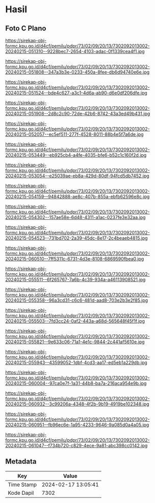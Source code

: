 # Hasil

## Foto C Plano

https://sirekap-obj-formc.kpu.go.id/d4cf/pemilu/pdpr/73/02/09/20/13/7302092013002-20240215-051310--9228bec7-2654-4103-adac-0f1339cea4f1.jpg

https://sirekap-obj-formc.kpu.go.id/d4cf/pemilu/pdpr/73/02/09/20/13/7302092013002-20240215-051808--347a3b3e-0233-450a-8fee-db6d94740e6e.jpg

https://sirekap-obj-formc.kpu.go.id/d4cf/pemilu/pdpr/73/02/09/20/13/7302092013002-20240215-051524--bde4c627-a3c1-4d6a-ab90-d6e0df206dfe.jpg

https://sirekap-obj-formc.kpu.go.id/d4cf/pemilu/pdpr/73/02/09/20/13/7302092013002-20240215-051908--2d8c2c90-72de-42b6-8742-43a3ed49b431.jpg

https://sirekap-obj-formc.kpu.go.id/d4cf/pemilu/pdpr/73/02/09/20/13/7302092013002-20240215-052057--ec5ef511-277f-4528-8011-88b4e5f7a6de.jpg

https://sirekap-obj-formc.kpu.go.id/d4cf/pemilu/pdpr/73/02/09/20/13/7302092013002-20240215-053449--eb925cb4-a4fe-4035-bfe6-b52c1c160f2d.jpg

https://sirekap-obj-formc.kpu.go.id/d4cf/pemilu/pdpr/73/02/09/20/13/7302092013002-20240215-053054--e25039ae-eb8a-429d-80df-94fcd5db7452.jpg

https://sirekap-obj-formc.kpu.go.id/d4cf/pemilu/pdpr/73/02/09/20/13/7302092013002-20240215-054159--94842888-ae8c-407b-855a-ebfb62596e8c.jpg

https://sirekap-obj-formc.kpu.go.id/d4cf/pemilu/pdpr/73/02/09/20/13/7302092013002-20240215-054302--157ae58e-6d48-4311-a1ac-0237fe3e32aa.jpg

https://sirekap-obj-formc.kpu.go.id/d4cf/pemilu/pdpr/73/02/09/20/13/7302092013002-20240215-054523--731bd702-2a39-45dc-8e17-2c4beaeb4815.jpg

https://sirekap-obj-formc.kpu.go.id/d4cf/pemilu/pdpr/73/02/09/20/13/7302092013002-20240215-060510--7ff5311c-6731-4d3e-8108-6869590fbea0.jpg

https://sirekap-obj-formc.kpu.go.id/d4cf/pemilu/pdpr/73/02/09/20/13/7302092013002-20240215-055511--6f265767-7a6b-4c39-934a-a46113908521.jpg

https://sirekap-obj-formc.kpu.go.id/d4cf/pemilu/pdpr/73/02/09/20/13/7302092013002-20240215-055358--96a3cd31-c6c6-481d-aad8-703e2b3e2f85.jpg

https://sirekap-obj-formc.kpu.go.id/d4cf/pemilu/pdpr/73/02/09/20/13/7302092013002-20240215-055503--7fd3cc24-0af2-443a-a68d-565648f45f1f.jpg

https://sirekap-obj-formc.kpu.go.id/d4cf/pemilu/pdpr/73/02/09/20/13/7302092013002-20240215-055821--9e633c06-71a1-4e1c-9844-2c441af5610e.jpg

https://sirekap-obj-formc.kpu.go.id/d4cf/pemilu/pdpr/73/02/09/20/13/7302092013002-20240215-055943--43599052-1dbf-4cd3-aa17-ed5eb1a229db.jpg

https://sirekap-obj-formc.kpu.go.id/d4cf/pemilu/pdpr/73/02/09/20/13/7302092013002-20240215-060004--97ca0e7f-1a31-44b8-ba7a-216aca954e9b.jpg

https://sirekap-obj-formc.kpu.go.id/d4cf/pemilu/pdpr/73/02/09/20/13/7302092013002-20240215-060932--3c99206a-4348-4f2b-9b19-4919be102348.jpg

https://sirekap-obj-formc.kpu.go.id/d4cf/pemilu/pdpr/73/02/09/20/13/7302092013002-20240215-060951--fb96ec6e-1a95-4233-9646-9a085d0a4a05.jpg

https://sirekap-obj-formc.kpu.go.id/d4cf/pemilu/pdpr/73/02/09/20/13/7302092013002-20240215-061047--f734b720-c829-4ece-9a81-abc398cc0142.jpg


## Metadata

| Key        | Value               |
| ---------- | ------------------- |
| Time Stamp | 2024-02-17 13:05:41 |
| Kode Dapil | 7302                |



